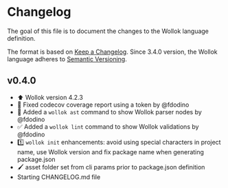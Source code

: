 
# Changelog

The goal of this file is to document the changes to the Wollok language definition.

The format is based on [Keep a Changelog](https://keepachangelog.com/en/1.0.0/).
Since 3.4.0 version, the Wollok language adheres to [Semantic Versioning](https://semver.org/spec/v2.0.0.html).

## v0.4.0

- ⬆️ Wollok version 4.2.3
- 🚥 Fixed codecov coverage report using a token by @fdodino
- 🌲 Added a `wollok ast` command to show Wollok parser nodes by @fdodino
- ✅ Added a `wollok lint` command to show Wollok validations by @fdodino
- 1️⃣ `wollok init` enhancements: avoid using special characters in project name, use Wollok version and fix package name when generating package.json
- 🖌️ asset folder set from cli params prior to package.json definition
- Starting CHANGELOG.md file